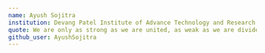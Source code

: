```yaml
---
name: Ayush Sojitra
institution: Devang Patel Institute of Advance Technology and Research
quote: We are only as strong as we are united, as weak as we are divided.
github_user: AyushSojitra
---
```

